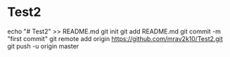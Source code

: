# Test2

echo "# Test2" >> README.md
git init
git add README.md
git commit -m "first commit"
git remote add origin https://github.com/mrav2k10/Test2.git
git push -u origin master
